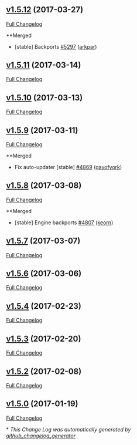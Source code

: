 #

## [v1.5.12](https://github.com/paritytech/parity/releases/v1.5.12) (2017-03-27)
[Full Changelog](https://github.com/paritytech/parity/compare/v1.6.4...v1.5.12)

**Merged

- \[stable\] Backports [\#5297](https://github.com/paritytech/parity/pull/5297) ([arkpar](https://github.com/arkpar))

## [v1.5.11](https://github.com/paritytech/parity/releases/v1.5.11) (2017-03-14)
[Full Changelog](https://github.com/paritytech/parity/compare/v1.5.10...v1.5.11)

## [v1.5.10](https://github.com/paritytech/parity/releases/v1.5.10) (2017-03-13)
[Full Changelog](https://github.com/paritytech/parity/compare/v1.6.2...v1.5.10)

## [v1.5.9](https://github.com/paritytech/parity/releases/v1.5.9) (2017-03-11)
[Full Changelog](https://github.com/paritytech/parity/compare/v1.6.1...v1.5.9)

**Merged

- Fix auto-updater \[stable\] [\#4869](https://github.com/paritytech/parity/pull/4869) ([gavofyork](https://github.com/gavofyork))

## [v1.5.8](https://github.com/paritytech/parity/releases/v1.5.8) (2017-03-08)
[Full Changelog](https://github.com/paritytech/parity/compare/v1.5.7...v1.5.8)

**Merged

- \[stable\] Engine backports [\#4807](https://github.com/paritytech/parity/pull/4807) ([keorn](https://github.com/keorn))

## [v1.5.7](https://github.com/paritytech/parity/releases/v1.5.7) (2017-03-07)
[Full Changelog](https://github.com/paritytech/parity/compare/v1.5.6...v1.5.7)

## [v1.5.6](https://github.com/paritytech/parity/releases/v1.5.6) (2017-03-06)
[Full Changelog](https://github.com/paritytech/parity/compare/v1.5.4...v1.5.6)

## [v1.5.4](https://github.com/paritytech/parity/releases/v1.5.4) (2017-02-23)
[Full Changelog](https://github.com/paritytech/parity/compare/v1.4.12...v1.5.4)

## [v1.5.3](https://github.com/paritytech/parity/releases/v1.5.3) (2017-02-20)
[Full Changelog](https://github.com/paritytech/parity/compare/v1.4.11...v1.5.3)

## [v1.5.2](https://github.com/paritytech/parity/releases/v1.5.2) (2017-02-08)
[Full Changelog](https://github.com/paritytech/parity/compare/v1.5.0...v1.5.2)

## [v1.5.0](https://github.com/paritytech/parity/releases/v1.5.0) (2017-01-19)
[Full Changelog](https://github.com/paritytech/parity/compare/v1.4.10...v1.5.0)



\* *This Change Log was automatically generated by [github_changelog_generator](https://github.com/skywinder/Github-Changelog-Generator)*